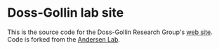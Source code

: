 # Doss-Gollin lab site

This is the source code for the Doss-Gollin Research Group's [web site](github.com/andersenlab/andersenlab.github.io).
Code is forked from the [Andersen Lab](github.com/andersenlab/andersenlab.github.io).
